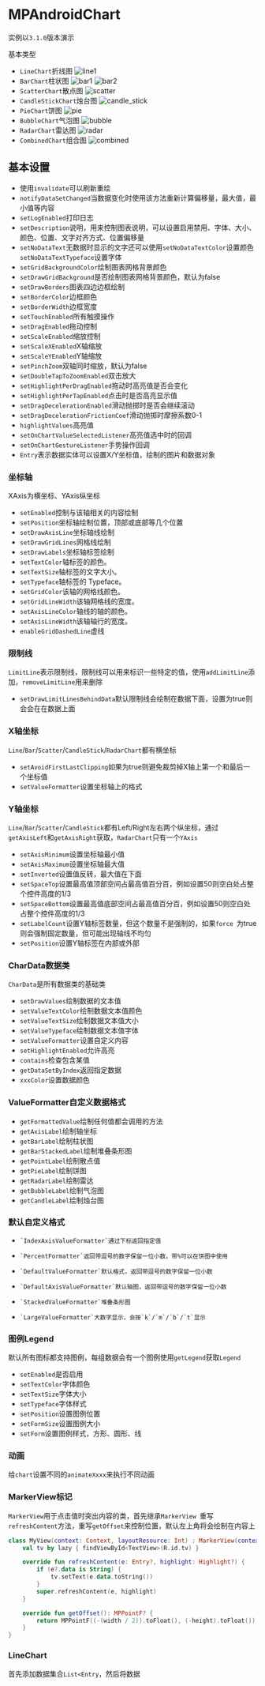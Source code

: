 # MPAndroidChart

实例以`3.1.0`版本演示

基本类型

* `LineChart`折线图
    ![line1](MPAndroidChart\line1.png)
* `BarChart`柱状图
    ![bar1](MPAndroidChart\bar1.png)
    ![bar2](MPAndroidChart\bar2.png)
* `ScatterChart`散点图
    ![scatter](MPAndroidChart\scatter.png)
* `CandleStickChart`烛台图
    ![candle_stick](MPAndroidChart\candle_stick.png)
* `PieChart`饼图
    ![pie](MPAndroidChart\pie.png)
* `BubbleChart`气泡图
    ![bubble](MPAndroidChart\bubble.png)
* `RadarChart`雷达图
    ![radar](MPAndroidChart\radar.png)
* `CombinedChart`组合图
    ![combined](MPAndroidChart\combined.png)

## 基本设置

* 使用`invalidate`可以刷新重绘
* `notifyDataSetChanged`当数据变化时使用该方法重新计算偏移量，最大值，最小值等内容
* `setLogEnabled`打印日志
* `setDescription`说明，用来控制图表说明，可以设置启用禁用、字体、大小、颜色、位置、文字对齐方式、位置偏移量
* `setNoDataText`无数据时显示的文字还可以使用`setNoDataTextColor`设置颜色`setNoDataTextTypeface`设置字体
* `setGridBackgroundColor`绘制图表网格背景颜色
* `setDrawGridBackground`是否绘制图表网格背景颜色，默认为false
* `setDrawBorders`图表四边边框绘制
* `setBorderColor`边框颜色
* `setBorderWidth`边框宽度
* `setTouchEnabled`所有触摸操作
* `setDragEnabled`拖动控制
* `setScaleEnabled`缩放控制
* `setScaleXEnabled`X轴缩放
* `setScaleYEnabled`Y轴缩放
* `setPinchZoom`双轴同时缩放，默认为false
* `setDoubleTapToZoomEnabled`双击放大
* `setHighlightPerDragEnabled`拖动时高亮值是否会变化
* `setHighlightPerTapEnabled`点击时是否高亮显示值
* `setDragDecelerationEnabled`滑动抛掷时是否会继续滚动
* `setDragDecelerationFrictionCoef`滑动抛掷时摩擦系数0-1
* `highlightValues`高亮值
* `setOnChartValueSelectedListener`高亮值选中时的回调
* `setOnChartGestureListener`手势操作回调
* `Entry`表示数据实体可以设置X/Y坐标值，绘制的图片和数据对象

### 坐标轴
XAxis为横坐标、YAxis纵坐标
* `setEnabled`控制与该轴相关的内容绘制
* `setPosition`坐标轴绘制位置，顶部或底部等几个位置
* `setDrawAxisLine`坐标轴线绘制
* `setDrawGridLines`网格线绘制
* `setDrawLabels`坐标轴标签绘制
* `setTextColor`轴标签的颜色。
* `setTextSize`轴标签的文字大小。
* `setTypeface`轴标签的 Typeface。
* `setGridColor`该轴的网格线颜色。
* `setGridLineWidth`该轴网格线的宽度。
* `setAxisLineColor`轴线的轴的颜色。
* `setAxisLineWidth`该轴轴行的宽度。
* `enableGridDashedLine`虚线

### 限制线

`LimitLine`表示限制线，限制线可以用来标识一些特定的值，使用`addLimitLine`添加，`removeLimitLine`用来删除

* `setDrawLimitLinesBehindData`默认限制线会绘制在数据下面，设置为true则会会在在数据上面

### X轴坐标

`Line`/`Bar`/`Scatter`/`CandleStick`/`RadarChart`都有横坐标

* `setAvoidFirstLastClipping`如果为true则避免裁剪掉X轴上第一个和最后一个坐标值
* `setValueFormatter`设置坐标轴上的格式

### Y轴坐标

`Line`/`Bar`/`Scatter`/`CandleStick`都有Left/Right左右两个纵坐标，通过`getAxisLeft`和`getAxisRight`获取，`RadarChart`只有一个`YAxis`

* `setAxisMinimum`设置坐标轴最小值
* `setAxisMaximum`设置坐标轴最大值
* `setInverted`设置值反转，最大值在下面
* `setSpaceTop`设置最高值顶部空间占最高值百分百，例如设置50则空白处占整个控件高度的1/3
* `setSpaceBottom`设置最高值底部空间占最高值百分百，例如设置50则空白处占整个控件高度的1/3
* `setLabelCount`设置Y轴标签数量，但这个数量不是强制的，如果`force `为true则会强制固定数量，但可能出现轴线不均匀
* `setPosition`设置Y轴标签在内部或外部

### CharData数据类	

`CharData`是所有数据类的基础类

* `setDrawValues`绘制数据的文本值
* `setValueTextColor`绘制数据文本值颜色
* `setValueTextSize`绘制数据文本值大小
* `setValueTypeface`绘制数据文本值字体
* `setValueFormatter`设置自定义内容
* `setHighlightEnabled`允许高亮
* `contains`检查包含某值
* `getDataSetByIndex`返回指定数据
* `xxxColor`设置数据颜色

### ValueFormatter自定义数据格式

* `getFormattedValue`绘制任何值都会调用的方法
* `getAxisLabel`绘制轴坐标
* `getBarLabel`绘制柱状图
* `getBarStackedLabel`绘制堆叠条形图
* `getPointLabel`绘制散点值
* `getPieLabel`绘制饼图
* `getRadarLabel`绘制雷达
* `getBubbleLabel`绘制气泡图
* `getCandleLabel`绘制烛台图

### 默认自定义格式

*     `IndexAxisValueFormatter`通过下标返回指定值
*     `PercentFormatter`返回带逗号的数字保留一位小数，带%可以在饼图中使用
*     `DefaultValueFormatter`默认格式，返回带逗号的数字保留一位小数
*     `DefaultAxisValueFormatter`默认轴图，返回带逗号的数字保留一位小数
*     `StackedValueFormatter`堆叠条形图
*     `LargeValueFormatter`大数字显示，会按`k`/`m`/`b`/`t`显示

### 图例Legend

默认所有图标都支持图例，每组数据会有一个图例使用`getLegend`获取`Legend`

* `setEnabled`是否启用
* `setTextColor`字体颜色
* `setTextSize`字体大小
* `setTypeface`字体样式
* `setPosition`设置图例位置
* `setFormSize`设置图例大小
* `setForm`设置图例样式，方形、圆形、线

### 动画

给`chart`设置不同的`animateXxxx`来执行不同动画

### MarkerView标记

`MarkerView`用于点击值时突出内容的类，首先继承`MarkerView `重写`refreshContent`方法，重写`getOffset`来控制位置，默认左上角将会绘制在内容上

```kotlin
class MyView(context: Context, layoutResource: Int) : MarkerView(context, layoutResource) {
    val tv by lazy { findViewById<TextView>(R.id.tv) }

    override fun refreshContent(e: Entry?, highlight: Highlight?) {
        if (e?.data is String) {
            tv.setText(e.data.toString())
        }
        super.refreshContent(e, highlight)
    }

    override fun getOffset(): MPPointF? {
        return MPPointF((-(width / 2)).toFloat(), (-height).toFloat())
    }
}
```




### LineChart

首先添加数据集合`List<Entry`，然后将数据

